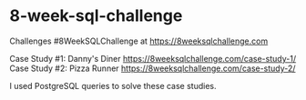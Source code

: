 # 8-week-sql-challenge
Challenges #8WeekSQLChallenge at https://8weeksqlchallenge.com 

Case Study #1: Danny's Diner https://8weeksqlchallenge.com/case-study-1/
Case Study #2: Pizza Runner https://8weeksqlchallenge.com/case-study-2/

I used PostgreSQL queries to solve these case studies.
